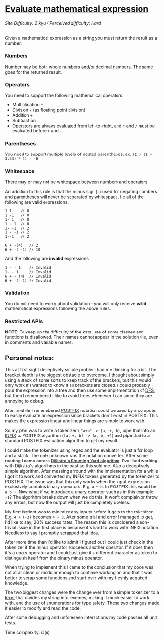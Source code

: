 # [Evaluate mathematical expression](https://www.codewars.com/kata/52a78825cdfc2cfc87000005/java)
###### Site Difficulty: 2 kyu / Perceived difficulty: Hard
Given a mathematical expression as a string you must return the result as a number.
### Numbers
Number may be both whole numbers and/or decimal numbers. The same goes for the returned result.

### Operators
You need to support the following mathematical operators:

- Multiplication ```*```
- Division ```/``` (as floating point division)
- Addition ```+```
- Subtraction ```-```
- Operators are always evaluated from left-to-right, and ```*``` and ```/``` must be evaluated before ```+``` and ```-```.

### Parentheses
You need to support multiple levels of nested parentheses, ex. ```(2 / (2 + 3.33) * 4) - -6```

### Whitespace
There may or may not be whitespace between numbers and operators.

An addition to this rule is that the minus sign (```-```) used for negating numbers and parentheses will never be separated by whitespace. I.e all of the following are valid expressions.
```
1-1    // 0
1 -1   // 0
1- 1   // 0
1 - 1  // 0
1- -1  // 2
1 - -1 // 2
1--1   // 2

6 + -(4)   // 2
6 + -( -4) // 10
```
And the following are **invalid** expressions
```
1 - - 1    // Invalid
1- - 1     // Invalid
6 + - (4)  // Invalid
6 + -(- 4) // Invalid
```
### Validation
You do not need to worry about validation - you will only receive **valid** mathematical expressions following the above rules.

### Restricted APIs
**NOTE**: To keep up the difficulty of the kata, use of some classes and functions is disallowed. Their names cannot appear in the solution file, even in comments and variable names.
## Personal notes:
This at first sight deceptively simple problem had me thinking for a bit. The bracket depth is the biggest obstacle to overcome. I thought about simply using a stack of some sorts to keep track of the brackets, but this would only work if I wanted to know if all brackets are closed. I could probably pour the expression into a tree and then use some implementation of [DFS](https://en.wikipedia.org/wiki/Depth-first_search), but then I remembered I like to avoid trees whenever I can since they are annoying to debug. 

After a while I remembered [POSTFIX](https://en.wikipedia.org/wiki/Reverse_Polish_notation) notation could be used by a computer to easily evaluate an expression since brackets don't exist in POSTFIX. This makes the expression linear and linear things are simple to work with.

So my plan was to write a tokenizer ( ```"a+b" -> [a, +, b]```, pipe that into an [INFIX](https://en.wikipedia.org/wiki/Infix_notation) to POSTFIX algorithm (```[a, +, b] -> [a, b, +]```) and pipe that to a standard POSTFIX evaluation algorithm to get my result.

I could make the tokenizer using regex and the evaluator is just a for loop and a stack. The only unknown was the notation converter. After some reading I came across [Dijkstra's Shunting Yard algorithm](https://en.wikipedia.org/wiki/Shunting_yard_algorithm). I've liked working with Dijkstra's algorithms in the past so this sold me. Also a deceptively simple algorithm. After messing arround with the implementation for a while I got it to work and converted my INFIX tokens generated by the tokenizer to POSTFIX.
The issue was that this only works when the input expression exclusively contains binary operators. E.g. ```a + b```. 
In POSTFIX this would be ```a b +```. Now what if we introduce a unary operator such as in this example: ```-1```? The algorithm breaks down when we do this. It won't complain or throw any errors, but now the output will just be completely useless.

My first instinct was to minimize any inputs before it gets to the tokenizer. E.g. ```4 + (-3)``` becomes ```4 - 3```. After some trial and error I managed to get, I'd like to say, 20% success rates. The reason this is concidered a non-trivial issue in the first place is because it's hard to work with INFIX notation. Needless to say I promptly scrapped that idea.

After more time than I'd like to admit I figured out I could just check in the tokenizer if the minus operator succeeds another operator. If it does then it's a unary operator and I could just give it a different character as token to distinguish itself from the binary minus operator.

When trying to implement this I came to the conclusion that my code was not at all clean or modular enough to continue working on and that it was better to scrap some functions and start over with my freshly acquired knowledge.

The two biggest changes were the change over from a simple tokenizer to a [lexer](https://en.wikipedia.org/wiki/Lexical_analysis) that divides my string into lexemes, making it much easier to work with, and the use of enumerations for type safety. These two changes made it easier to modify and read the code.

After some debugging and unforeseen interactions my code passed all unit tests. 

Time complexity: $O(n)$